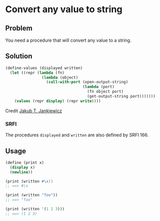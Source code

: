 # Convert any value to string

## Problem

You need a procedure that will convert any value to a string.

## Solution

```Scheme
(define-values (displayed written)
  (let ((repr (lambda (fn)
                (lambda (object)
                  (call-with-port (open-output-string)
                                  (lambda (port)
                                    (fn object port)
                                    (get-output-string port)))))))
    (values (repr display) (repr write))))
```

Credit [Jakub T. Jankiewicz](https://jcubic.pl/me)

### SRFI

The procedures `displayed` and `written` are also defined by SRFI 166.

## Usage

```Scheme
(define (print x)
  (display x)
  (newline))

(print (written #\x))
;; ==> #\x

(print (written "foo"))
;; ==> "foo"

(print (written '(1 2 3)))
;; ==> (1 2 3)
```

